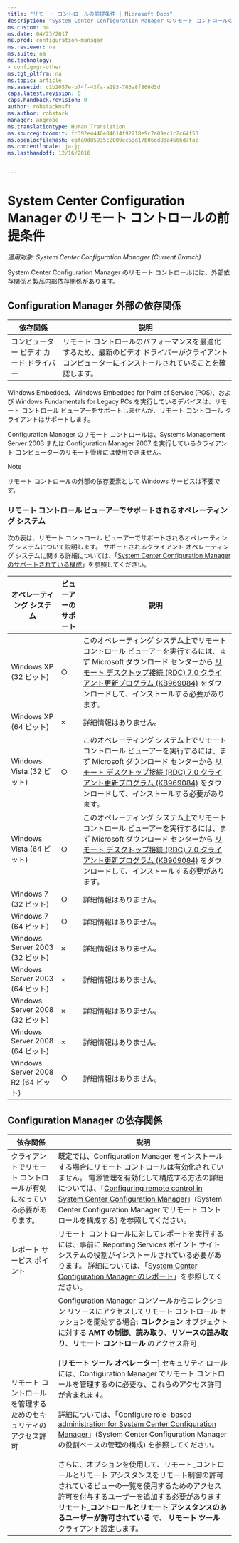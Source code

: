 ```yaml
---
title: "リモート コントロールの前提条件 | Microsoft Docs"
description: "System Center Configuration Manager のリモート コントロールの前提条件を確認します。"
ms.custom: na
ms.date: 04/23/2017
ms.prod: configuration-manager
ms.reviewer: na
ms.suite: na
ms.technology:
- configmgr-other
ms.tgt_pltfrm: na
ms.topic: article
ms.assetid: c1b2057e-b74f-43fa-a293-763a8f866d3d
caps.latest.revision: 6
caps.handback.revision: 0
author: robstackmsft
ms.author: robstack
manager: angrobe
ms.translationtype: Human Translation
ms.sourcegitcommit: fc392e4440e84614f92218e9c7a09ec1c2c64f53
ms.openlocfilehash: eafa0d85935c2009cc63d17b06ed83a4666d7fac
ms.contentlocale: ja-jp
ms.lasthandoff: 12/16/2016


---
```

# <a name="prerequisites-for-remote-control-in-system-center-configuration-manager"></a>System Center Configuration Manager のリモート コントロールの前提条件

*適用対象: System Center Configuration Manager (Current Branch)*

System Center Configuration Manager のリモート コントロールには、外部依存関係と製品内部依存関係があります。  

## <a name="dependencies-external-to-configuration-manager"></a>Configuration Manager 外部の依存関係  

|依存関係|説明|  
|----------------|----------------------|  
|コンピューター ビデオ カード ドライバー|リモート コントロールのパフォーマンスを最適化するため、最新のビデオ ドライバーがクライアント コンピューターにインストールされていることを確認します。|  

 Windows Embedded、Windows Embedded for Point of Service (POS)、および Windows Fundamentals for Legacy PCs を実行しているデバイスは、リモート コントロール ビューアーをサポートしませんが、リモート コントロール クライアントはサポートします。  

 Configuration Manager のリモート コントロールは、Systems Management Server 2003 または Configuration Manager 2007 を実行しているクライアント コンピューターのリモート管理には使用できません。  

> [!NOTE]  
>  リモート コントロールの外部の依存要素として Windows サービスは不要です。  

### <a name="supported-operating-systems-for-the-remote-control-viewer"></a>リモート コントロール ビューアーでサポートされるオペレーティング システム  
 次の表は、リモート コントロール ビューアーでサポートされるオペレーティング システムについて説明します。 サポートされるクライアント オペレーティング システムに関する詳細については、「[System Center Configuration Manager のサポートされている構成](../../../../core/plan-design/configs/supported-configurations.md)」を参照してください。  

|オペレーティング システム|ビューアーのサポート|説明|  
|----------------------|--------------------|----------------------|  
|Windows XP (32 ビット)|○|このオペレーティング システム上でリモート コントロール ビューアーを実行するには、まず Microsoft ダウンロード センターから [リモート デスクトップ接続 (RDC) 7.0 クライアント更新プログラム (KB969084)](https://www.microsoft.com/en-us/download/details.aspx?id=12767) をダウンロードして、インストールする必要があります。|  
|Windows XP (64 ビット)|×|詳細情報はありません。|  
|Windows Vista (32 ビット)|○|このオペレーティング システム上でリモート コントロール ビューアーを実行するには、まず Microsoft ダウンロード センターから [リモート デスクトップ接続 (RDC) 7.0 クライアント更新プログラム (KB969084)](https://www.microsoft.com/en-us/download/details.aspx?id=12767) をダウンロードして、インストールする必要があります。|  
|Windows Vista (64 ビット)|○|このオペレーティング システム上でリモート コントロール ビューアーを実行するには、まず Microsoft ダウンロード センターから [リモート デスクトップ接続 (RDC) 7.0 クライアント更新プログラム (KB969084)](https://www.microsoft.com/en-us/download/details.aspx?id=12767) をダウンロードして、インストールする必要があります。|  
|Windows 7 (32 ビット)|○|詳細情報はありません。|  
|Windows 7 (64 ビット)|○|詳細情報はありません。|  
|Windows Server 2003 (32 ビット)|×|詳細情報はありません。|  
|Windows Server 2003 (64 ビット)|×|詳細情報はありません。|  
|Windows Server 2008 (32 ビット)|×|詳細情報はありません。|  
|Windows Server 2008 (64 ビット)|×|詳細情報はありません。|  
|Windows Server 2008 R2 (64 ビット)|○|詳細情報はありません。|  

## <a name="configuration-manager-dependencies"></a>Configuration Manager の依存関係  

|依存関係|説明|  
|----------------|----------------------|  
|クライアントでリモート コントロールが有効になっている必要があります。|既定では、Configuration Manager をインストールする場合にリモート コントロールは有効化されていません。 電源管理を有効化して構成する方法の詳細については、「[Configuring remote control in System Center Configuration Manager](../../../../core/clients/manage/remote-control/configuring-remote-control.md)」(System Center Configuration Manager でリモート コントロールを構成する) を参照してください。|  
|レポート サービス ポイント|リモート コントロールに対してレポートを実行するには、事前に Reporting Services ポイント サイト システムの役割がインストールされている必要があります。 詳細については、「[System Center Configuration Manager のレポート](../../../../core/servers/manage/reporting.md)」を参照してください。|  
|リモート コントロールを管理するためのセキュリティのアクセス許可|Configuration Manager コンソールからコレクション リソースにアクセスしてリモート コントロール セッションを開始する場合: **コレクション** オブジェクトに対する **AMT の制御**、**読み取り**、**リソースの読み取り**、**リモート コントロール** のアクセス許可<br /><br /> [**リモート ツール オペレーター**] セキュリティ ロールには、Configuration Manager でリモート コントロールを管理するのに必要な、これらのアクセス許可が含まれます。<br /><br /> 詳細については、「[Configure role-based administration for System Center Configuration Manager](../../../../core/servers/deploy/configure/configure-role-based-administration.md)」(System Center Configuration Manager の役割ベースの管理の構成) を参照してください。<br /><br /> さらに、オプションを使用して、リモート_コントロールとリモート アシスタンスをリモート制御の許可されているビューの一覧を使用するためのアクセス許可を付与するユーザーを追加する必要があります **リモート_コントロールとリモート アシスタンスのあるユーザーが許可されている** で、 **リモート ツール** クライアント設定します。|  

